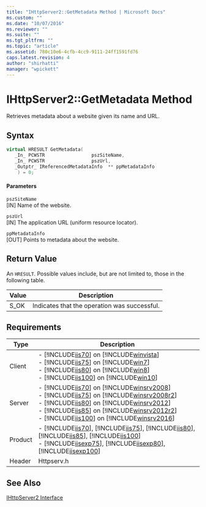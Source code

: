 ```yaml
---
title: "IHttpServer2::GetMetadata Method | Microsoft Docs"
ms.custom: ""
ms.date: "10/07/2016"
ms.reviewer: ""
ms.suite: ""
ms.tgt_pltfrm: ""
ms.topic: "article"
ms.assetid: 780c10e6-4cfb-4cc9-9111-24ff1591fd76
caps.latest.revision: 4
author: "shirhatti"
manager: "wpickett"
---
```

# IHttpServer2::GetMetadata Method
Retrieves metadata about a website given its name and URL.  
  
## Syntax  
  
```cpp  
virtual HRESULT GetMetadata(  
   _In_ PCWSTR                 pszSiteName,  
   _In_ PCWSTR                 pszUrl,  
   _Outptr_ IReferencedMetadataInfo  ** ppMetadataInfo  
    ) = 0;  
```  
  
#### Parameters  
 `pszSiteName`  
 [IN] Name of the website.  
  
 `pszUrl`  
 [IN] The application URL (uniform resource locator).  
  
 `ppMetadataInfo`  
 [OUT] Points to metadata about the website.  
  
## Return Value  
 An `HRESULT`. Possible values include, but are not limited to, those in the following table.  
  
|Value|Description|  
|-----------|-----------------|  
|S_OK|Indicates that the operation was successful.|  
  
## Requirements  
  
|Type|Description|  
|----------|-----------------|  
|Client|-   [!INCLUDE[iis70](../../../wmi-provider/includes/iis70-md.md)] on [!INCLUDE[winvista](../../../wmi-provider/includes/winvista-md.md)]<br />-   [!INCLUDE[iis75](../../../wmi-provider/includes/iis75-md.md)] on [!INCLUDE[win7](../../../wmi-provider/includes/win7-md.md)]<br />-   [!INCLUDE[iis80](../../../wmi-provider/includes/iis80-md.md)] on [!INCLUDE[win8](../../../wmi-provider/includes/win8-md.md)]<br />-   [!INCLUDE[iis100](../../../wmi-provider/includes/iis100-md.md)] on [!INCLUDE[win10](../../../wmi-provider/includes/win10-md.md)]|  
|Server|-   [!INCLUDE[iis70](../../../wmi-provider/includes/iis70-md.md)] on [!INCLUDE[winsrv2008](../../../wmi-provider/includes/winsrv2008-md.md)]<br />-   [!INCLUDE[iis75](../../../wmi-provider/includes/iis75-md.md)] on [!INCLUDE[winsrv2008r2](../../../wmi-provider/includes/winsrv2008r2-md.md)]<br />-   [!INCLUDE[iis80](../../../wmi-provider/includes/iis80-md.md)] on [!INCLUDE[winsrv2012](../../../wmi-provider/includes/winsrv2012-md.md)]<br />-   [!INCLUDE[iis85](../../../wmi-provider/includes/iis85-md.md)] on [!INCLUDE[winsrv2012r2](../../../wmi-provider/includes/winsrv2012r2-md.md)]<br />-   [!INCLUDE[iis100](../../../wmi-provider/includes/iis100-md.md)] on [!INCLUDE[winsrv2016](../../../wmi-provider/includes/winsrv2016-md.md)]|  
|Product|-   [!INCLUDE[iis70](../../../wmi-provider/includes/iis70-md.md)], [!INCLUDE[iis75](../../../wmi-provider/includes/iis75-md.md)], [!INCLUDE[iis80](../../../wmi-provider/includes/iis80-md.md)], [!INCLUDE[iis85](../../../wmi-provider/includes/iis85-md.md)], [!INCLUDE[iis100](../../../wmi-provider/includes/iis100-md.md)]<br />-   [!INCLUDE[iisexp75](../../../webdevelopment-reference\native-code-api\webdev-native-api-reference/includes/iisexp75-md.md)], [!INCLUDE[iisexp80](../../../webdevelopment-reference\native-code-api\webdev-native-api-reference/includes/iisexp80-md.md)], [!INCLUDE[iisexp100](../../../webdevelopment-reference\native-code-api\webdev-native-api-reference/includes/iisexp100-md.md)]|  
|Header|Httpserv.h|  
  
## See Also  
 [IHttpServer2 Interface](../../../webdevelopment-reference\native-code-api\webdev-native-api-reference/ihttpserver2-interface.md)